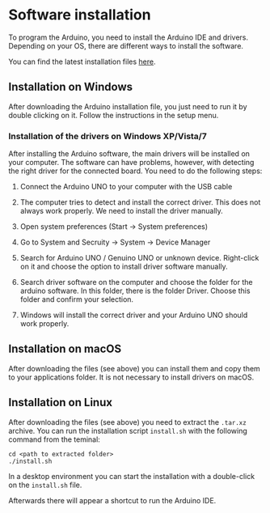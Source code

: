 # Software installation

To program the Arduino, you need to install the Arduino IDE and drivers. Depending on your OS, there are different ways to install the software.

You can find the latest installation files [here](http://arduino.cc/en/Main/Software).

## Installation on  **Windows**

After downloading the Arduino installation file, you just need to run it by double clicking on it. Follow the instructions in the setup menu.

### Installation of the drivers on Windows XP/Vista/7

After installing the Arduino software, the main drivers will be installed on your computer. The software can have problems, however, with detecting the right driver for the connected board. You need to do the following steps:

1. Connect the Arduino UNO to your computer with the USB cable

2. The computer tries to detect and install the correct driver. This does not always work properly. We need to install the driver manually.

3. Open system preferences (Start → System preferences)

4. Go to System and Secruity → System → Device Manager

5. Search for Arduino UNO / Genuino UNO or unknown device. Right-click on it and choose the option to install driver software manually.

6. Search driver software on the computer and choose the folder for the arduino software. In this folder, there is the folder Driver. Choose this folder and confirm your selection.

7. Windows will install the correct driver and your Arduino UNO should work properly.


## Installation on **macOS**

After downloading the files (see above) you can install them and copy them to your applications folder. It is not necessary to install drivers on macOS.

## Installation on **Linux**

After downloading the files (see above) you need to extract the `.tar.xz` archive.
You can run the installation script `install.sh` with the following command from the teminal:

```
cd <path to extracted folder>
./install.sh
```
In a desktop environment you can start the installation with a double-click on the `install.sh` file.

Afterwards there will appear a shortcut to run the Arduino IDE.
